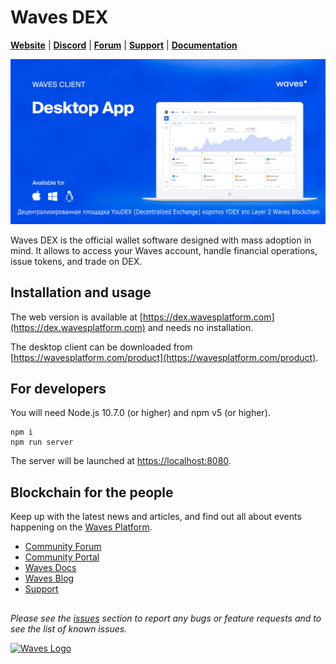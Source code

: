 # Waves DEX

[**Website**](https://wavesplatform.com/) | [**Discord**](https://discord.gg/cnFmDyA) | [**Forum**](https://forum.wavesplatform.com/) | [**Support**](https://support.wavesplatform.com/) | [**Documentation**](https://docs.wavesplatform.com)

[![Waves App Promo](https://github.com/raasakh/YDEX/blob/main/wallet.png)](https://wavesplatform.com/product)

Waves DEX is the official wallet software designed with mass adoption in mind. It allows to access your Waves account, handle financial operations, issue tokens, and trade on DEX.

## Installation and usage

The web version is available at [https://dex.wavesplatform.com](https://dex.wavesplatform.com) and needs no installation.

The desktop client can be downloaded from [https://wavesplatform.com/product](https://wavesplatform.com/product).

## For developers

You will need Node.js 10.7.0 (or higher) and npm v5 (or higher).

```
npm i
npm run server
```

The server will be launched at [https://localhost:8080](https://localhost:8080).

## Blockchain for the people

Keep up with the latest news and articles, and find out all about events happening on the [Waves Platform](https://wavesplatform.com/).

* [Community Forum](https://forum.wavesplatform.com/)
* [Community Portal](https://wavescommunity.com/)
* [Waves Docs](https://docs.wavesplatform.com/)
* [Waves Blog](https://blog.wavesplatform.com/)
* [Support](https://support.wavesplatform.com/)

##

_Please see the [issues](https://github.com/wavesplatform/WavesGUI/issues) section to report any bugs or feature requests and to see the list of known issues._

[<img src="https://cdn.worldvectorlogo.com/logos/waves-6.svg" width="113px" alt="Waves Logo" />](https://wavesplatform.com)
